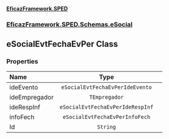 #### [EficazFramework.SPED](EficazFrameworkSPED.md 'EficazFramework SPED')
### [EficazFramework.SPED.Schemas.eSocial](EficazFramework.SPED.Schemas.eSocial.md 'EficazFramework.SPED.Schemas.eSocial')

## eSocialEvtFechaEvPer Class
### Properties

| Name | Type | |
| :--- | :---: | :--- |
| ideEvento | `eSocialEvtFechaEvPerIdeEvento` |  |
| ideEmpregador | `TEmpregador` |  |
| ideRespInf | `eSocialEvtFechaEvPerIdeRespInf` |  |
| infoFech | `eSocialEvtFechaEvPerInfoFech` |  |
| Id | `String` |  |
